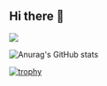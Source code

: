 ## Hi there 👋
![](https://komarev.com/ghpvc/?username=Akirasz)

![Anurag's GitHub stats](https://github-readme-stats.vercel.app/api?username=Akirasz&show_icons=true&theme=dark)


[![trophy](https://github-profile-trophy.vercel.app/?username=ryo-ma)](https://github.com/ryo-ma/github-profile-trophy)


<!--
**Akirasz/Akirasz** is a ✨ _special_ ✨ repository because its `README.md` (this file) appears on your GitHub profile.

Here are some ideas to get you started:

- 🔭 I’m currently working on ...
- 🌱 I’m currently learning ...
- 👯 I’m looking to collaborate on ...
- 🤔 I’m looking for help with ...
- 💬 Ask me about ...
- 📫 How to reach me: ...
- 😄 Pronouns: ...
- ⚡ Fun fact: ...
-->
